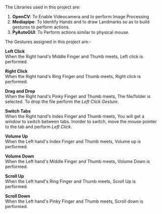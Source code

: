 The Libraries used in this project are:
1. ****OpenCV****: To Enable Videocamera and to perform Image Processing
2. ****Mediapipe****: To Identify Hands and to draw Landmarks so as to build gestures to perform actions.
3. ****PyAutoGUI****: To Perform actions similar to physical mouse. <br>

The Gestures assigned in this project are:-

**Left Click** <br>
When the Right hand's Middle Finger and Thumb meets, Left click is performed.

**Right Click** <br>
When the Right hand's Ring Finger and Thumb meets, Right click is performed.

**Drag and Drop** <br>
When the Right hand's Pinky Finger and Thumb meets, The file/folder is selected. To drop the file perform the _Left Click Gesture_.

**Switch Tabs** <br>
When the Right hand's Index Finger and Thumb meets, You will get a window to switch between tabs. Inorder to switch, move the mouse pointer to the tab and perform _Left Click_.

**Volume Up** <br>
When the Left hand's Index Finger and Thumb meets, Volume up is performed.

**Volume Down** <br>
When the Left hand's Middle Finger and Thumb meets, Volume Down is performed.

**Scroll Up** <br>
When the Left hand's Ring Finger and Thumb meets, Scroll Up is performed.

**Scroll Down** <br>
When the Left hand's Pinky Finger and Thumb meets, Scroll down is performed.
